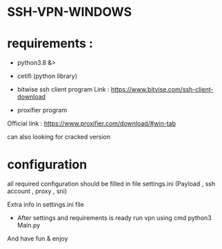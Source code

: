# SSH-VPN-WINDOWS


# requirements :


- python3.8 &>

- cetifi (python library)

- bitwise ssh client program
Link : https://www.bitvise.com/ssh-client-download

- proxifier program

Official link : https://www.proxifier.com/download/#win-tab

can also looking for cracked version


# configuration 

all required configuration should be filled in file 
settings.ini 
(Payload , ssh account , proxy , sni)

Extra info in settings.ini file 

* After settings and requirements is ready run vpn using cmd
python3 Main.py


And have fun & enjoy


